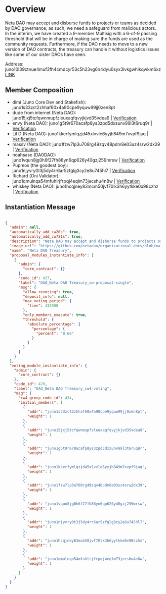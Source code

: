 # Overview

Neta DAO may accept and disburse funds to projects or teams as decided by DAO governance; as such, we need a safeguard from malicious actors. In the interim, we have created a 9-member Multisig with a 6-of-9 passing threshold that will be in charge of making sure the funds are used as the community requests. Furthermore, if the DAO needs to move to a new version of DAO contracts, the treasury can handle it without logistics issues like some of our sister DAOs have seen.

Address: juno10l39ctnue4muf3fh4cmdcyr53c5h23vg6n4dyu0syx3lvkgwhlkqwkm6xz [LINK](https://daodao.zone/dao/juno10l39ctnue4muf3fh4cmdcyr53c5h23vg6n4dyu0syx3lvkgwhlkqwkm6xz)

## Member Composition

- dimi (Juno Core Dev and Stakefish): juno1s33zct2zhhaf60x4a90cpe9yquw99jj0zen8pt  
- dude from internet (Neta DAO): juno15jxj5tcfqwnmupfzleuxaqfqvyjkjvd35vdea9 | [Verification](https://juno.tools/sign-verify/?address=juno15jxj5tcfqwnmupfzleuxaqfqvyjkjvd35vdea9&message=dude%20from%20internet.idols%232140&signature=I4y%2FIS87LOTwwUvMhZyHk8FsJ%2F9hWJ7TegpW0DMaeWo5LJxlQ%2FMuiA3sn0uI95RxhFBdouPgAk8dfxxBdnJwDQ%3D%3D)  
- envy (Neta DAO): juno1g5t9r670acafp8ys3zpd5dxzunv99l3t6ruq9r | [Verification](https://juno.tools/sign-verify?address=juno1g5t9r670acafp8ys3zpd5dxzunv99l3t6ruq9r&message=envy9950&signature=9DNRtJvOmQFi9RhJTFCH2popSonjmFhkswLWYkGbc8xHOhngrAUYDfEBSDBDkh0nNckpJmWZjH6xMDKmLvhjDQ==)  
- Lil D (Neta DAO): juno1kkerfymlqzjd45xlvvle6yyjh849m7xvpf9jaq | [Verification](https://juno.tools/sign-verify/?address=juno1kkerfymlqzjd45xlvvle6yyjh849m7xvpf9jaq&message=Lil%20D&signature=ewZXBUWXh5hafkB5IS6YSVijtRCQsYtEWsewFPrns6hLtx1G9xvBkFAMKv04yMbdLjxBYmHM2bdZLJMa3kt32Q%3D%3D)  
- massv (Neta DAO): juno1fzw7lp3u708rg49zqv48pdm8e03uz4srw2dx39 | [Verification](https://juno.tools/sign-verify?address=juno1fzw7lp3u708rg49zqv48pdm8e03uz4srw2dx39&message=Massv+was+here&signature=Oe%2BmHpM1horX1OOYVxc7AyjOYwjGqiXK4bMVOd1K2xNTIjKxC2xdC9q8QANG5QB%2BoVd7ETna7ei0VjZzy2YU0Q%3D%3D)  
- noahsaso (DAODAO): juno1vqun8jg0h6f27fh88yn6qp626y40gzj259mrsw | [Verification](https://juno.tools/sign-verify/?address=juno1vqun8jg0h6f27fh88yn6qp626y40gzj259mrsw&message=I%20am%20noahsaso%230065...%20happy%20birthday%20DAO%20DAO!&signature=Mb8GCxK338uwPg763P3I3NImDFPc7LjEAAmIxoQXMmUqkTZ8JLfB8ksDgyLPZ0mwYl24dYiDkP3qzXejVdbeOw%3D%3D)  
- Pupmos (the goodest boy): juno1njyvry0t3j5dy4rr6ar5zfglg3cy2e8u745hl7 | [Verification](https://juno.tools/sign-verify/?address=juno1njyvry0t3j5dy4rr6ar5zfglg3cy2e8u745hl7&message=I%20AM%20PUPM%C3%98S%C2%A1%20NETA%20IZ%20PEANUT%20BUTTER%20ON%20ZPOON.%20I%20LOVB%20U%20%E2%9D%A4%20%20%0A%0APUPM%C3%98S%234237&signature=OR777PDBDHV6un4mFHCs%2BAaEyg7%2Bvu4Ia0YRV9HKGntWtYPq69mfRfAODpQ97eqUOQjRYlk2xkrlcB1Ft4CgeQ%3D%3D)  
- Richard (Oni Validator): juno1qmulnqa54mfuhlrjfrpqj4eqlm73jecshu4n8w | [Verification](https://juno.tools/sign-verify/?address=juno1qmulnqa54mfuhlrjfrpqj4eqlm73jecshu4n8w&message=Engage%20ludicrous%20mode!%20%F0%9F%9A%80%0A%0ARichard%20%7C%20Oni%20%E2%9B%A9%233513&signature=xaww92TAw4ViTlW928kLdms%2F2ARTvbBi1FxRqQj8UvdmyHN8G3%2FdSWaxyO0FRteAZSaz84UJ821cXTXaLawWWg%3D%3D)  
- whiskey (Neta DAO): juno1hcqjney83mcm50jvf70lk3h6yytkke0x98czhz | [Verification](https://juno.tools/sign-verify?address=juno1hcqjney83mcm50jvf70lk3h6yytkke0x98czhz&message=onewhiskeypls&signature=Q18qNlrODmZyUqMExCInD5Kfh%2B0RxuPinGgomPWgf0Zr7N7cBc3Fy1iSsy0R%2Ft6%2BlfCY%2F3QEvZ0%2BddxQLPCVsQ%3D%3D)  

## Instantiation Message

```json

{
  "admin": null,
  "automatically_add_cw20s": true,
  "automatically_add_cw721s": true,
  "description": "Neta DAO may accept and disburse funds to projects or teams as decided by DAO governance; as such, we need a safeguard from malicious actors. In the interim, we have created a 9-member Multisig with a 6-of-9 passing threshold that will be in charge of making sure the funds are used as the community requests. Furthermore, if the DAO needs to move to a new version of DAO contracts, the treasury can handle it without logistics issues like some of our sister DAOs have seen. https://github.com/netadao/organizational-docs/blob/main/neta-dao-treasury.md",
  "image_url": "https://github.com/netadao/organizational-docs/blob/main/assets/NetaDAO_Treasury_Logo.png?raw=true",
  "name": "Neta DAO Treasury",
  "proposal_modules_instantiate_info": [
    {
      "admin": {
        "core_contract": {}
      },
      "code_id": 427,
      "label": "DAO_Neta DAO Treasury_cw-proposal-single",
      "msg": {
        "allow_revoting": true,
        "deposit_info": null,
        "max_voting_period": {
          "time": 432000
        },
        "only_members_execute": true,
        "threshold": {
          "absolute_percentage": {
            "percentage": {
              "percent": "0.66"
            }
          }
        }
      }
    }
  ],
  "voting_module_instantiate_info": {
    "admin": {
      "core_contract": {}
    },
    "code_id": 429,
    "label": "DAO_Neta DAO Treasury_cw4-voting",
    "msg": {
      "cw4_group_code_id": 434,
      "initial_members": [
        {
          "addr": "juno1s33zct2zhhaf60x4a90cpe9yquw99jj0zen8pt",
          "weight": 1
        },
        {
          "addr": "juno15jxj5tcfqwnmupfzleuxaqfqvyjkjvd35vdea9",
          "weight": 1
        },
        {
          "addr": "juno1g5t9r670acafp8ys3zpd5dxzunv99l3t6ruq9r",
          "weight": 1
        },
        {
          "addr": "juno1kkerfymlqzjd45xlvvle6yyjh849m7xvpf9jaq",
          "weight": 1
        },
        {
          "addr": "juno1fzw7lp3u708rg49zqv48pdm8e03uz4srw2dx39",
          "weight": 1
        },
        {
          "addr": "juno1vqun8jg0h6f27fh88yn6qp626y40gzj259mrsw",
          "weight": 1
        },
        {
          "addr": "juno1njyvry0t3j5dy4rr6ar5zfglg3cy2e8u745hl7",
          "weight": 1
        },
        {
          "addr": "juno1hcqjney83mcm50jvf70lk3h6yytkke0x98czhz",
          "weight": 1
        },
        {
          "addr": "juno1qmulnqa54mfuhlrjfrpqj4eqlm73jecshu4n8w",
          "weight": 1
        }
      ]
    }
  }
}

```
